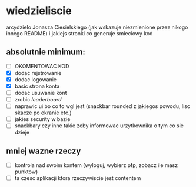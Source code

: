 # wiedzieliscie
arcydzielo Jonasza Ciesielskiego (jak wskazuje niezmienione przez nikogo innego README) i jakiejs stronki co generuje smieciowy kod

## absolutnie minimum:

- [ ] OKOMENTOWAC KOD
- [x] dodac rejstrowanie
- [x] dodac logowanie
- [x] basic strona konta
- [ ] dodac usuwanie kont
- [ ] zrobic *leaderboard*
- [ ] naprawic ui bo co to wgl jest (snackbar rounded z jakiegos powodu, lisc skacze po ekranie etc.)
- [ ] jakies security w bazie
- [ ] snackbary czy inne takie zeby informowac urzytkownika o tym co sie dzieje

## mniej wazne rzeczy
- [ ] kontrola nad swoim kontem (wyloguj, wybierz pfp, zobacz ile masz punktow)
- [ ] ta czesc aplikacji ktora rzeczywiscie jest contentem